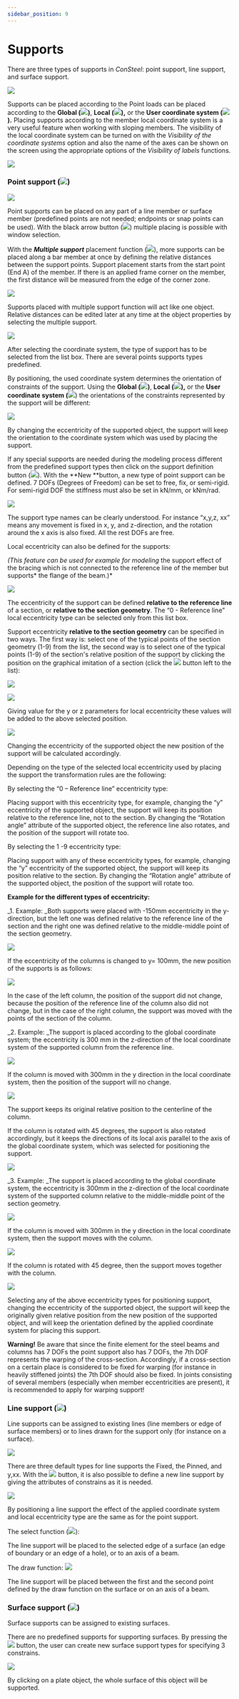 ```yaml
---
sidebar_position: 9
---
```

# Supports

There are three types of supports in _ConSteel_: point support, line support, and surface support.

<!-- /wp:paragraph -->

<!-- wp:image {"align":"center","id":8891,"sizeSlug":"full","linkDestination":"media"} -->

[![](https://consteelsoftware.com/wp-content/uploads/2021/04/6-9-Types-of-supports.png)](./img/wp-content-uploads-2021-04-6-9-Types-of-supports.png)

<!-- /wp:image -->

<!-- wp:paragraph {"align":"justify"} -->

Supports can be placed according to the Point loads can be placed according to the **Global (**![](./img/wp-content-uploads-2021-04-create_coord_gcs.png)**)**, **Local (**![](./img/wp-content-uploads-2021-04-create_coord_loc.png)**),** or the **User coordinate system (**![](./img/wp-content-uploads-2021-04-create_coord_ucs.png)**).** Placing supports according to the member local coordinate system is a very useful feature when working with sloping members. The visibility of the local coordinate system can be turned on with the _Visibility of the coordinate systems_ option and also the name of the axes can be shown on the screen using the appropriate options of the _Visibility of labels_ functions.

<!-- /wp:paragraph -->

<!-- wp:image {"align":"center","id":8897,"width":177,"height":264,"sizeSlug":"full","linkDestination":"media"} -->

[![](https://consteelsoftware.com/wp-content/uploads/2021/04/6-9-Visibility-of-labels.jpg)](./img/wp-content-uploads-2021-04-6-9-Visibility-of-labels.jpg)

<!-- /wp:image -->

<!-- wp:heading {"level":3} -->

### Point support (![](./img/wp-content-uploads-2021-04-cmd_supp_point.png))

<!-- /wp:heading -->

<!-- wp:image {"align":"center","id":13372,"width":360,"height":276,"sizeSlug":"full","linkDestination":"media"} -->

[![](https://consteelsoftware.com/wp-content/uploads/2021/04/dial_supp_point.png)](./img/wp-content-uploads-2021-04-dial_supp_point.png)

<!-- /wp:image -->

<!-- wp:paragraph -->

Point supports can be placed on any part of a line member or surface member (predefined points are not needed; endpoints or snap points can be used). With the black arrow button (![](./img/wp-content-uploads-2021-04-ico-pointer.png)) multiple placing is possible with window selection.

<!-- /wp:paragraph -->

<!-- wp:paragraph -->

With the **_Multiple support_** placement function (![](./img/wp-content-uploads-2021-04-cmd_place_multi.png)), more supports can be placed along a bar member at once by defining the relative distances between the support points. Support placement starts from the start point (End A) of the member. If there is an applied frame corner on the member, the first distance will be measured from the edge of the corner zone.

<!-- /wp:paragraph -->

<!-- wp:image {"align":"center","id":8909,"width":693,"height":385,"sizeSlug":"full","linkDestination":"media"} -->

[![](https://consteelsoftware.com/wp-content/uploads/2021/04/6-9-Multiple-support.jpg)](./img/wp-content-uploads-2021-04-6-9-Multiple-support.jpg)

<!-- /wp:image -->

<!-- wp:paragraph {"align":"justify"} -->

Supports placed with multiple support function will act like one object. Relative distances can be edited later at any time at the object properties by selecting the multiple support.

<!-- /wp:paragraph -->

<!-- wp:image {"align":"center","id":13316,"width":307,"height":223,"sizeSlug":"full","linkDestination":"media"} -->

[![](https://consteelsoftware.com/wp-content/uploads/2021/04/grid_prop_supp_point.png)](./img/wp-content-uploads-2021-04-grid_prop_supp_point.png)

<!-- /wp:image -->

<!-- wp:paragraph {"align":"justify"} -->

After selecting the coordinate system, the type of support has to be selected from the list box. There are several points supports types predefined.

<!-- /wp:paragraph -->

<!-- wp:paragraph -->

By positioning, the used coordinate system determines the orientation of constraints of the support. Using the **Global (**![](./img/wp-content-uploads-2021-04-create_coord_gcs.png)**)**, **Local (**![](./img/wp-content-uploads-2021-04-create_coord_loc.png)**),** or the **User coordinate system (**![](./img/wp-content-uploads-2021-04-create_coord_ucs.png)) the orientations of the constraints represented by the support will be different:

<!-- /wp:paragraph -->

<!-- wp:image {"align":"center","id":8923,"width":311,"height":248,"sizeSlug":"full","linkDestination":"media"} -->

[![](https://consteelsoftware.com/wp-content/uploads/2021/04/6-9-Point-support-orientation.png)](./img/wp-content-uploads-2021-04-6-9-Point-support-orientation.png)

<!-- /wp:image -->

<!-- wp:paragraph {"align":"justify"} -->

By changing the eccentricity of the supported object, the support will keep the orientation to the coordinate system which was used by placing the support.

<!-- /wp:paragraph -->

<!-- wp:paragraph {"align":"justify"} -->

If any special supports are needed during the modeling process different from the predefined support types then click on the support definition button (![](./img/wp-content-uploads-2021-04-3dots-button.png)). With the **New **button, a new type of point support can be defined. 7 DOFs (Degrees of Freedom) can be set to free, fix, or semi-rigid. For semi-rigid DOF the stiffness must also be set in kN/mm, or kNm/rad.

<!-- /wp:paragraph -->

<!-- wp:image {"align":"center","id":13381,"width":389,"height":319,"sizeSlug":"full","linkDestination":"media"} -->

[![](https://consteelsoftware.com/wp-content/uploads/2021/04/dial_supp_point_set.png)](./img/wp-content-uploads-2021-04-dial_supp_point_set.png)

<!-- /wp:image -->

<!-- wp:paragraph {"align":"justify"} -->

The support type names can be clearly understood. For instance “x,y,z, xx” means any movement is fixed in x, y, and z-direction, and the rotation around the x axis is also fixed. All the rest DOFs are free.

<!-- /wp:paragraph -->

<!-- wp:paragraph -->

Local eccentricity can also be defined for the supports:

<!-- /wp:paragraph -->

<!-- wp:paragraph {"align":"justify"} -->

_(This feature can be used for example for modeling_ the support effect of the bracing which is not connected to the reference line of the member but supports* the flange of the beam.)*

<!-- /wp:paragraph -->

<!-- wp:image {"align":"center","id":13409,"width":362,"height":276,"sizeSlug":"full","linkDestination":"media"} -->

[![](https://consteelsoftware.com/wp-content/uploads/2021/04/dial_supp_point_extr_select.png)](./img/wp-content-uploads-2021-04-dial_supp_point_extr_select.png)

<!-- /wp:image -->

<!-- wp:paragraph -->

The eccentricity of the support can be defined **relative to the reference line** of a section, or **relative to the section geometry**. The “0 - Reference line” local eccentricity type can be selected only from this list box.

<!-- /wp:paragraph -->

<!-- wp:paragraph -->

Support eccentricity **relative to the section geometry** can be specified in two ways. The first way is: select one of the typical points of the section geometry (1-9) from the list, the second way is to select one of the typical points (1-9) of the section's relative position of the support by clicking the position on the graphical imitation of a section (click the ![](./img/wp-content-uploads-2021-04-3dots-button.png) button left to the list):

<!-- /wp:paragraph -->

<!-- wp:columns -->

<!-- wp:column -->

<!-- wp:image {"align":"center","id":13400,"width":362,"height":72,"sizeSlug":"full","linkDestination":"media"} -->

[![](https://consteelsoftware.com/wp-content/uploads/2021/04/dial_supp_point_extr_select_drop.png)](./img/wp-content-uploads-2021-04-dial_supp_point_extr_select_drop.png)

<!-- /wp:image -->

<!-- /wp:column -->

<!-- wp:column -->

<!-- wp:image {"align":"center","id":13394,"width":255,"height":330,"sizeSlug":"full","linkDestination":"media"} -->

[![](https://consteelsoftware.com/wp-content/uploads/2021/04/dial_supp_point_extr_select_pic.png)](./img/wp-content-uploads-2021-04-dial_supp_point_extr_select_pic.png)

<!-- /wp:image -->

<!-- /wp:column -->

<!-- /wp:columns -->

<!-- wp:paragraph {"align":"justify"} -->

Giving value for the y or z parameters for local eccentricity these values will be added to the above selected position.

<!-- /wp:paragraph -->

<!-- wp:image {"align":"center","id":8954,"width":631,"height":557,"sizeSlug":"full","linkDestination":"media"} -->

[![](https://consteelsoftware.com/wp-content/uploads/2021/04/6-9-Point-supportEccentricity-Type-Selection.jpg)](./img/wp-content-uploads-2021-04-6-9-Point-supportEccentricity-Type-Selection.jpg)

<!-- /wp:image -->

<!-- wp:paragraph -->

Changing the eccentricity of the supported object the new position of the support will be calculated accordingly.

<!-- /wp:paragraph -->

<!-- wp:paragraph -->

Depending on the type of the selected local eccentricity used by placing the support the transformation rules are the following:

<!-- /wp:paragraph -->

<!-- wp:paragraph -->

By selecting the “0 – Reference line” eccentricity type:

<!-- /wp:paragraph -->

<!-- wp:paragraph {"align":"justify","editorskit":{"indent":40,"devices":false,"desktop":true,"tablet":true,"mobile":true,"loggedin":true,"loggedout":true,"acf_visibility":"","acf_field":"","acf_condition":"","acf_value":"","migrated":false,"unit_test":false}} -->

Placing support with this eccentricity type, for example, changing the “y” eccentricity of the supported object, the support will keep its position relative to the reference line, not to the section. By changing the “Rotation angle” attribute of the supported object, the reference line also rotates, and the position of the support will rotate too.

<!-- /wp:paragraph -->

<!-- wp:paragraph -->

By selecting the 1 -9 eccentricity type:

<!-- /wp:paragraph -->

<!-- wp:paragraph {"align":"justify","editorskit":{"indent":40,"devices":false,"desktop":true,"tablet":true,"mobile":true,"loggedin":true,"loggedout":true,"acf_visibility":"","acf_field":"","acf_condition":"","acf_value":"","migrated":false,"unit_test":false}} -->

Placing support with any of these eccentricity types, for example, changing the “y” eccentricity of the supported object, the support will keep its position relative to the section. By changing the “Rotation angle” attribute of the supported object, the position of the support will rotate too.

<!-- /wp:paragraph -->

<!-- wp:paragraph -->

**Example for the different types of eccentricity:**

<!-- /wp:paragraph -->

<!-- wp:paragraph {"align":"justify","editorskit":{"indent":40,"devices":false,"desktop":true,"tablet":true,"mobile":true,"loggedin":true,"loggedout":true,"acf_visibility":"","acf_field":"","acf_condition":"","acf_value":"","migrated":false,"unit_test":false}} -->

\_1. Example: \_Both supports were placed with -150mm eccentricity in the y-direction, but the left one was defined relative to the reference line of the section and the right one was defined relative to the middle-middle point of the section geometry.

<!-- /wp:paragraph -->

<!-- wp:image {"align":"center","id":8961,"width":528,"height":417,"sizeSlug":"full","linkDestination":"media"} -->

[![](https://consteelsoftware.com/wp-content/uploads/2021/04/6-9-1.-example_1.png)](./img/wp-content-uploads-2021-04-6-9-1.-example_1.png)

<!-- /wp:image -->

<!-- wp:paragraph {"editorskit":{"indent":40,"devices":false,"desktop":true,"tablet":true,"mobile":true,"loggedin":true,"loggedout":true,"acf_visibility":"","acf_field":"","acf_condition":"","acf_value":"","migrated":false,"unit_test":false}} -->

If the eccentricity of the columns is changed to y= 100mm, the new position of the supports is as follows:

<!-- /wp:paragraph -->

<!-- wp:image {"align":"center","id":8968,"width":629,"height":470,"sizeSlug":"full","linkDestination":"media"} -->

[![](https://consteelsoftware.com/wp-content/uploads/2021/04/6-9-1.example_2.png)](./img/wp-content-uploads-2021-04-6-9-1.example_2.png)

<!-- /wp:image -->

<!-- wp:paragraph {"align":"justify","editorskit":{"indent":40,"devices":false,"desktop":true,"tablet":true,"mobile":true,"loggedin":true,"loggedout":true,"acf_visibility":"","acf_field":"","acf_condition":"","acf_value":"","migrated":false,"unit_test":false}} -->

In the case of the left column, the position of the support did not change, because the position of the reference line of the column also did not change, but in the case of the right column, the support was moved with the points of the section of the column.

<!-- /wp:paragraph -->

<!-- wp:paragraph {"align":"justify","editorskit":{"indent":40,"devices":false,"desktop":true,"tablet":true,"mobile":true,"loggedin":true,"loggedout":true,"acf_visibility":"","acf_field":"","acf_condition":"","acf_value":"","migrated":false,"unit_test":false}} -->

\_2. Example: \_The support is placed according to the global coordinate system; the eccentricity is 300 mm in the z-direction of the local coordinate system of the supported column from the reference line.

<!-- /wp:paragraph -->

<!-- wp:image {"align":"center","id":8975,"width":363,"height":372,"sizeSlug":"full","linkDestination":"media"} -->

[![](https://consteelsoftware.com/wp-content/uploads/2021/04/6-9-2.example_1.png)](./img/wp-content-uploads-2021-04-6-9-2.example_1.png)

<!-- /wp:image -->

<!-- wp:paragraph {"editorskit":{"indent":40,"devices":false,"desktop":true,"tablet":true,"mobile":true,"loggedin":true,"loggedout":true,"acf_visibility":"","acf_field":"","acf_condition":"","acf_value":"","migrated":false,"unit_test":false}} -->

If the column is moved with 300mm in the y direction in the local coordinate system, then the position of the support will no change.

<!-- /wp:paragraph -->

<!-- wp:image {"align":"center","id":8981,"width":407,"height":458,"sizeSlug":"full","linkDestination":"media"} -->

[![](https://consteelsoftware.com/wp-content/uploads/2021/04/6-9-2.example_2.png)](./img/wp-content-uploads-2021-04-6-9-2.example_2.png)

<!-- /wp:image -->

<!-- wp:paragraph {"editorskit":{"indent":40,"devices":false,"desktop":true,"tablet":true,"mobile":true,"loggedin":true,"loggedout":true,"acf_visibility":"","acf_field":"","acf_condition":"","acf_value":"","migrated":false,"unit_test":false}} -->

The support keeps its original relative position to the centerline of the column.

<!-- /wp:paragraph -->

<!-- wp:paragraph {"align":"justify","editorskit":{"indent":40,"devices":false,"desktop":true,"tablet":true,"mobile":true,"loggedin":true,"loggedout":true,"acf_visibility":"","acf_field":"","acf_condition":"","acf_value":"","migrated":false,"unit_test":false}} -->

If the column is rotated with 45 degrees, the support is also rotated accordingly, but it keeps the directions of its local axis parallel to the axis of the global coordinate system, which was selected for positioning the support.

<!-- /wp:paragraph -->

<!-- wp:image {"align":"center","id":8987,"width":394,"height":464,"sizeSlug":"full","linkDestination":"media"} -->

[![](https://consteelsoftware.com/wp-content/uploads/2021/04/6-9-2.example_3.png)](./img/wp-content-uploads-2021-04-6-9-2.example_3.png)

<!-- /wp:image -->

<!-- wp:paragraph {"align":"justify","editorskit":{"indent":40,"devices":false,"desktop":true,"tablet":true,"mobile":true,"loggedin":true,"loggedout":true,"acf_visibility":"","acf_field":"","acf_condition":"","acf_value":"","migrated":false,"unit_test":false}} -->

\_3. Example: \_The support is placed according to the global coordinate system, the eccentricity is 300mm in the z-direction of the local coordinate system of the supported column relative to the middle-middle point of the section geometry.

<!-- /wp:paragraph -->

<!-- wp:image {"align":"center","id":8994,"width":377,"height":356,"sizeSlug":"full","linkDestination":"media"} -->

[![](https://consteelsoftware.com/wp-content/uploads/2021/04/6-9-3.example_1.png)](./img/wp-content-uploads-2021-04-6-9-3.example_1.png)

<!-- /wp:image -->

<!-- wp:paragraph {"editorskit":{"indent":40,"devices":false,"desktop":true,"tablet":true,"mobile":true,"loggedin":true,"loggedout":true,"acf_visibility":"","acf_field":"","acf_condition":"","acf_value":"","migrated":false,"unit_test":false}} -->

If the column is moved with 300mm in the y direction in the local coordinate system, then the support moves with the column.

<!-- /wp:paragraph -->

<!-- wp:image {"align":"center","id":9000,"width":403,"height":446,"sizeSlug":"full","linkDestination":"media"} -->

[![](https://consteelsoftware.com/wp-content/uploads/2021/04/6-9-3.example_2.png)](./img/wp-content-uploads-2021-04-6-9-3.example_2.png)

<!-- /wp:image -->

<!-- wp:paragraph {"editorskit":{"indent":40,"devices":false,"desktop":true,"tablet":true,"mobile":true,"loggedin":true,"loggedout":true,"acf_visibility":"","acf_field":"","acf_condition":"","acf_value":"","migrated":false,"unit_test":false}} -->

If the column is rotated with 45 degree, then the support moves together with the column.

<!-- /wp:paragraph -->

<!-- wp:image {"align":"center","id":9006,"width":391,"height":446,"sizeSlug":"full","linkDestination":"media"} -->

[![](https://consteelsoftware.com/wp-content/uploads/2021/04/6-9-3.example_3.png)](./img/wp-content-uploads-2021-04-6-9-3.example_3.png)

<!-- /wp:image -->

<!-- wp:paragraph {"align":"justify"} -->

Selecting any of the above eccentricity types for positioning support, changing the eccentricity of the supported object, the support will keep the originally given relative position from the new position of the supported object, and will keep the orientation defined by the applied coordinate system for placing this support.

<!-- /wp:paragraph -->

<!-- wp:paragraph -->

**Warning!** Be aware that since the finite element for the steel beams and columns has 7 DOFs the point support also has 7 DOFs, the 7th DOF represents the warping of the cross-section. Accordingly, if a cross-section on a certain place is considered to be fixed for warping (for instance in heavily stiffened joints) the 7th DOF should also be fixed. In joints consisting of several members (especially when member eccentricities are present), it is recommended to apply for warping support!

<!-- /wp:paragraph -->

<!-- wp:heading {"level":3} -->

### Line support (![](./img/wp-content-uploads-2021-04-cmd_supp_line.png))

<!-- /wp:heading -->

<!-- wp:paragraph {"align":"justify"} -->

Line supports can be assigned to existing lines (line members or edge of surface members) or to lines drawn for the support only (for instance on a surface).

<!-- /wp:paragraph -->

<!-- wp:image {"align":"center","id":13454,"width":361,"height":232,"sizeSlug":"full","linkDestination":"media"} -->

[![](https://consteelsoftware.com/wp-content/uploads/2021/04/dial_supp_line.png)](./img/wp-content-uploads-2021-04-dial_supp_line.png)

<!-- /wp:image -->

<!-- wp:paragraph -->

There are three default types for line supports the Fixed, the Pinned, and y,xx. With the ![](./img/wp-content-uploads-2021-04-3dots-button.png) button, it is also possible to define a new line support by giving the attributes of constrains as it is needed.

<!-- /wp:paragraph -->

<!-- wp:image {"align":"center","id":9019,"width":314,"height":260,"sizeSlug":"full","linkDestination":"media"} -->

[![](https://consteelsoftware.com/wp-content/uploads/2021/04/6-9-Line-supports.png)](./img/wp-content-uploads-2021-04-6-9-Line-supports.png)

<!-- /wp:image -->

<!-- wp:paragraph -->

By positioning a line support the effect of the applied coordinate system and local eccentricity type are the same as for the point support.

<!-- /wp:paragraph -->

<!-- wp:paragraph -->

The select function (![](./img/wp-content-uploads-2021-04-5-3-draw-ico-20.png)):

<!-- /wp:paragraph -->

<!-- wp:paragraph -->

The line support will be placed to the selected edge of a surface (an edge of boundary or an edge of a hole), or to an axis of a beam.

<!-- /wp:paragraph -->

<!-- wp:paragraph -->

The draw function: ![](./img/wp-content-uploads-2021-04-5-3-draw-ico-11.png)

<!-- /wp:paragraph -->

<!-- wp:paragraph {"align":"justify"} -->

The line support will be placed between the first and the second point defined by the draw function on the surface or on an axis of a beam.

<!-- /wp:paragraph -->

<!-- wp:heading {"level":3} -->

### Surface support (![](./img/wp-content-uploads-2021-04-cmd_supp_surf.png))

<!-- /wp:heading -->

<!-- wp:paragraph -->

Surface supports can be assigned to existing surfaces.

<!-- /wp:paragraph -->

<!-- wp:paragraph -->

There are no predefined supports for supporting surfaces. By pressing the ![](./img/wp-content-uploads-2021-04-3dots-button.png) button, the user can create new surface support types for specifying 3 constrains.

<!-- /wp:paragraph -->

<!-- wp:image {"align":"center","id":9026,"width":664,"height":442,"sizeSlug":"full","linkDestination":"media"} -->

[![](https://consteelsoftware.com/wp-content/uploads/2021/04/6-9-Surface-support.png)](./img/wp-content-uploads-2021-04-6-9-Surface-support.png)

<!-- /wp:image -->

<!-- wp:paragraph -->

By clicking on a plate object, the whole surface of this object will be supported.

<!-- /wp:paragraph -->

<!-- wp:paragraph -->

<!-- /wp:paragraph -->
